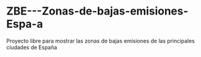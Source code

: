 # ZBE---Zonas-de-bajas-emisiones-Espa-a
Proyecto libre para mostrar las zonas de bajas emisiones de las principales ciudades de España
